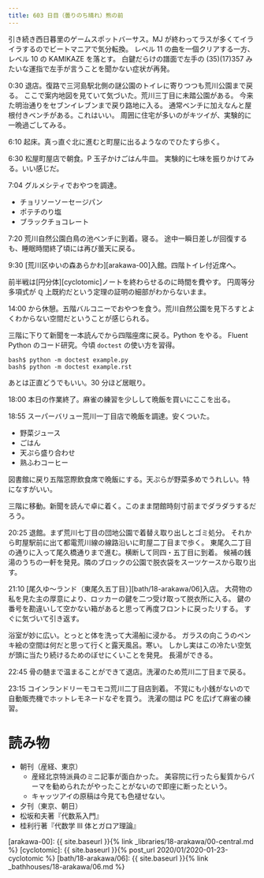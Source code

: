 ```yaml
---
title: 603 日目（曇りのち晴れ）熊の前
---
```


引き続き西日暮里のゲームスポットバーサス。MJ が終わってラスが多くてイライラするのでビートマニアで気分転換。
レベル 11 の曲を一個クリアする一方、レベル 10 の KAMIKAZE を落とす。
白鍵だらけの譜面で左手の (35)(17)357 みたいな運指で左手が言うことを聞かない症状が再発。

0:30 退店。復路で三河島駅北側の謎公園のトイレに寄りつつも荒川公園まで戻る。
ここで案内地図を見ていて気づいた。荒川三丁目に未踏公園がある。
今来た明治通りをセブンイレブンまで戻り路地に入る。
通常ベンチに加えなんと屋根付きベンチがある。これはいい。
周囲に住宅が多いのがキツイが、実験的に一晩過ごしてみる。

6:10 起床。真っ直ぐ北に進むと町屋に出るようなのでひたすら歩く。

6:30 松屋町屋店で朝食。P 玉子かけごはん牛皿。
実験的に七味を振りかけてみる。いい感じだ。

7:04 グルメシティでおやつを調達。

* チョリソーソーセージパン
* ポテチのり塩
* ブラックチョコレート

7:20 荒川自然公園白鳥の池ベンチに到着。寝る。
途中一瞬日差しが回復するも、睡眠時間終了頃には再び曇天に戻る。

9:30 [荒川区ゆいの森あらかわ][arakawa-00]入館。四階トイレ付近席へ。

前半戦は[円分体][cyclotomic]ノートを終わらせるのに時間を費やす。
円周等分多項式が $\mathbb Q$ 上既約だという定理の証明の細部がわからないまま。

14:00 から休憩。五階バルコニーでおやつを食う。荒川自然公園を見下ろすとよくわからない空間だということが感じられる。

三階に下りて新聞を一本読んでから四階座席に戻る。Python をやる。
Fluent Python のコード研究。今頃 ``doctest`` の使い方を習得。

```console
bash$ python -m doctest example.py
bash$ python -m doctest example.rst
```

あとは正直どうでもいい。30 分ほど居眠り。

18:00 本日の作業終了。麻雀の練習を少しして晩飯を買いにここを出る。

18:55 スーパーバリュー荒川一丁目店で晩飯を調達。安くついた。

* 野菜ジュース
* ごはん
* 天ぷら盛り合わせ
* 熟ふわコーヒー

図書館に戻り五階窓際飲食席で晩飯にする。天ぷらが野菜多めでうれしい。特になすがいい。

三階に移動。新聞を読んで卓に着く。このまま閉館時刻寸前までダラダラするだろう。

20:25 退館。まず荒川七丁目の団地公園で着替え取り出しとゴミ処分。
それから町屋駅前に出て都電荒川線の線路沿いに町屋二丁目まで歩く。
東尾久二丁目の通りに入って尾久橋通りまで進む。横断して同四・五丁目に到着。
候補の銭湯のうちの一軒を発見。隣のブロックの公園で脱衣袋をスーツケースから取り出す。

21:10 [尾久ゆ～ランド（東尾久五丁目）][bath/18-arakawa/06]入店。
大荷物の私を見た主の厚意により、ロッカーの鍵を二つ受け取って脱衣所に入る。
鍵の番号を勘違いして空かない箱があると思って再度フロントに戻ったリする。
すぐに気づいて引き返す。

浴室が妙に広い。とっとと体を洗って大湯船に浸かる。
ガラスの向こうのペンキ絵の空間は何だと思って行くと露天風呂。寒い。
しかし実はこの冷たい空気が頭に当たり続けるためのぼせにくいことを発見。
長湯ができる。

22:45 骨の髄まで温まることができて退店。洗濯のため荒川二丁目まで戻る。

23:15 コインランドリーモコモコ荒川二丁目店到着。
不覚にも小銭がないので自動販売機でホットレモネードなぞを買う。
洗濯の間は PC を広げて麻雀の練習。

# 読み物

* 朝刊（産経、東京）
  * 産経北京特派員のミニ記事が面白かった。
    美容院に行ったら髪質からパーマを勧められたがやったことがないので即座に断ったという。
  * キャッツアイの原稿は今見ても色褪せない。
* 夕刊（東京、朝日）
* 松坂和夫著『代数系入門』
* 桂利行著『代数学 III 体とガロア理論』

[arakawa-00]: {{ site.baseurl }}{% link _libraries/18-arakawa/00-central.md %}
[cyclotomic]: {{ site.baseurl }}{% post_url 2020/01/2020-01-23-cyclotomic %}
[bath/18-arakawa/06]: {{ site.baseurl }}{% link _bathhouses/18-arakawa/06.md %}
